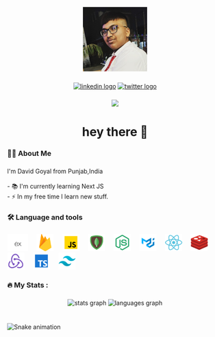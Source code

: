 <div align="center">
  <img height="150" src="./assets/WhatsApp Image 2024-03-26 at 22.50.36_ff84dcfc.jpg"  />
</div>

###

<div align="center">
  <a href="https://www.linkedin.com/in/david-goyal" target="blank"><img src="https://img.shields.io/static/v1?message=LinkedIn&logo=linkedin&label=&color=0077B5&logoColor=white&labelColor=&style=for-the-badge" height="25" alt="linkedin logo"  /></a>
  <a href="https://twitter.com/David__Goyal" target="blank"><img src="https://img.shields.io/static/v1?message=Twitter&logo=twitter&label=&color=1DA1F2&logoColor=white&labelColor=&style=for-the-badge" height="25" alt="twitter logo"  /></a>
</div>

###

<div align="center">
  <img src="https://visitor-badge.laobi.icu/badge?page_id=DavidGoyal.DavidGoyal&"  />
</div>

###

<h1 align="center">hey there 👋</h1>

###

<h3 align="left">👩‍💻  About Me</h3>

###

<p align="left">I'm David Goyal from Punjab,India<br><br>- 📚 I'm currently learning Next JS<br>- ⚡ In my free time I learn new stuff.</p>

###

<h3 align="left">🛠 Language and tools</h3>

###

<div align="left">
  <img src="./assets/express.webp" height="40" alt="go logo"  />
  <img width="12" />
  <img src="./assets/firebase.webp" height="40" alt="rust logo"  />
  <img width="12" />
  <img src="./assets/javascript.png" height="40" alt="ruby logo"  />
  <img width="12" />
  <img src="./assets/mongodb.png" height="40" alt="dot-net logo"  />
  <img width="12" />
  <img src="./assets/nodejs.png" height="40" alt="firebase logo"  />
  <img width="12" />
  <img src="./assets/mui.png" height="40" alt="amazonwebservices logo"  />
  <img width="12" />
  <img src="./assets/reactjs.png" height="40" alt="circleci logo"  />
  <img width="12" />
  <img src="./assets/redis.webp" height="40" alt="kubernetes logo"  />
  <img width="12" />
  <img src="./assets/redux.png" height="40" alt="docker logo"  />
  <img width="12" />
  <img src="./assets/typescript.png" height="40" alt="kubernetes logo"  />
  <img width="12" />
  <img src="./assets/tailwind.png" height="40" alt="kubernetes logo"  />
</div>

###

<h3 align="left">🔥   My Stats :</h3>

###

<div align="center">
  <img src="https://github-readme-stats.vercel.app/api?username=DavidGoyal&hide_title=false&hide_rank=false&show_icons=true&include_all_commits=true&count_private=true&disable_animations=false&theme=dracula&locale=en&hide_border=false" height="150" alt="stats graph"  />
  <img src="https://github-readme-stats.vercel.app/api/top-langs?username=DavidGoyal&locale=en&hide_title=false&layout=compact&card_width=320&langs_count=5&theme=dracula&hide_border=false" height="150" alt="languages graph"  />
</div>

###

<br clear="both">

<img src="https://profile-readme-generator.com/assets/snake.svg" alt="Snake animation" />

###
